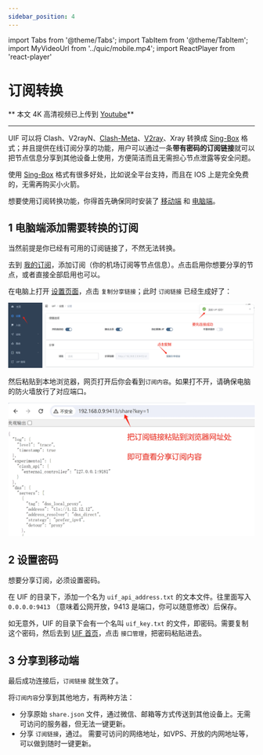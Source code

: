 ```yaml
---
sidebar_position: 4
---
```


import Tabs from '@theme/Tabs';
import TabItem from '@theme/TabItem';
import MyVideoUrl from '../quic/mobile.mp4';
import ReactPlayer from 'react-player'

# 订阅转换

** 本文 4K 高清视频已上传到 [Youtube](https://www.youtube.com/watch?v=J4IFKoUUGWM&t=5s)**

<ReactPlayer controls url={MyVideoUrl}  width="100%" height="100%" />

---

UIF 可以将 Clash、V2rayN、[Clash-Meta](https://github.com/MetaCubeX/mihomo/tree/Meta)、[V2ray](https://github.com/v2fly/v2ray-core)、Xray 转换成 [Sing-Box](https://github.com/SagerNet/sing-box) 格式；并且提供在线订阅分享的功能，用户可以通过一条**带有密码的订阅链接**就可以把节点信息分享到其他设备上使用，方便简洁而且无需担心节点泄露等安全问题。

使用 [Sing-Box](https://github.com/SagerNet/sing-box) 格式有很多好处，比如说全平台支持，而且在 IOS 上是完全免费的，无需再购买小火箭。

想要使用订阅转换功能，你得首先确保同时安装了 [移动端](../quic/mobile.md) 和 [电脑端](../quic/intro.md)。

## 1 电脑端添加需要转换的订阅

当然前提是你已经有可用的订阅链接了，不然无法转换。

去到 [我的订阅](https://uiforfreedom.github.io/#/out/subscribe)，添加订阅（你的机场订阅等节点信息）。点击启用你想要分享的节点，或者直接全部启用也可以。

在电脑上打开 [设置页面](https://uiforfreedom.github.io/#/settings/uif)，点击 `复制分享链接`；此时 `订阅链接` 已经生成好了：

![复制订阅](../pics/m1.png)

然后粘贴到本地浏览器，网页打开后你会看到`订阅内容`。如果打不开，请确保电脑的防火墙放行了对应端口。

![查看订阅内容](../pics/m2.png)

## 2 设置密码

想要分享订阅，必须设置密码。

在 UIF 的目录下，添加一个名为 `uif_api_address.txt` 的文本文件。往里面写入 `0.0.0.0:9413` （意味着公网开放，9413 是端口，你可以随意修改）后保存。

如无意外，UIF 的目录下会有一个名叫 `uif_key.txt` 的文件，即密码。需要复制这个密码，然后去到 [UIF 首页](http://ui4freedom.org/#/home)，点击 `接口管理`，把密码粘贴进去。

## 3 分享到移动端

最后成功连接后，`订阅链接` 就生效了。

将`订阅内容`分享到其他地方，有两种方法：

- 分享原始 `share.json` 文件，通过微信、邮箱等方式传送到其他设备上。无需可访问的服务器，但无法一键更新。
- 分享 `订阅链接`，通过。 需要可访问的网络地址，如VPS、开放的内网地址等，可以做到随时一键更新。
